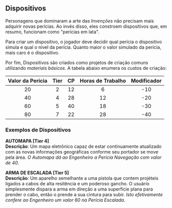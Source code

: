 ## Dispositivos

Personagens que dominaram a arte das *Invenções* não precisam mais adquirir novas perícias. Ao invés disso, eles constroem dispositivos que, em resumo, funcionam como "perícias em lata".

Para criar um dispositivo, o jogador deve decidir qual perícia o dispositivo simula e qual o nível da perícia. Quanto maior o valor simulado da perícia, mais caro é o dispositivo.

Por fim, Dispositivos são criados como projetos de criação comuns utilizando *materiais básicos*. A tabela abaixo enumera os custos de criação:

| Valor da Perícia | Tier | CP | Horas de Trabalho | Modificador |
|:----------------:|:----:|:--:|:-----------------:|:-----------:|
| 20               | 2    | 12 | 6                 | -10         |
| 40               | 4    | 28 | 12                | -20         |
| 60               | 5    | 40 | 18                | -30         |
| 80               | 7    | 22 | 28                | -40         |

### Exemplos de Dispositivos

**AUTOMAPA [Tier 4]**  
**Descrição**: Um mapa eletrônico capaz de estar continuamente atualizado com as novas informações geográficas conforme seu portador se move pela área. *O Automapa dá ao Engenheiro a Perícia Navegação com valor de 40*.  

**ARMA DE ESCALADA [Tier 5]**  
**Descrição**: Um aparelho semelhante a uma pistola que contem projéteis ligados a cabos de alta resitência e um poderoso gancho. O usuário simplesmente dispara a arma em direção a uma superfície plana para prender o cabo, então o prende a sua cintura para subir. *Isto efetivamente confere ao Engenheiro um valor 60 na Perícia Escalada*.
